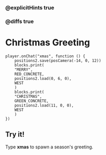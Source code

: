 ### @explicitHints true

### @diffs true

# Christmas Greeting

```template
player.onChat("xmas", function () {
    positions2.save(posCamera(-14, 0, 12))
    blocks.print(
    "MERRY",
    RED_CONCRETE,
    positions2.load(0, 6, 0),
    WEST
    )
    blocks.print(
    "CHRISTMAS",
    GREEN_CONCRETE,
    positions2.load(11, 0, 0),
    WEST
    )
})
```

## Try it!

Type **xmas** to spawn a season's greeting.